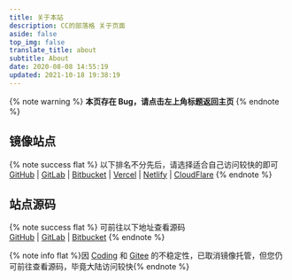 ```yaml
---
title: 关于本站
description: CC的部落格 关于页面
aside: false
top_img: false
translate_title: about
subtitle: About
date: 2020-08-08 14:55:19
updated: 2021-10-18 19:38:19
---
```

{% note warning %} **本页存在 Bug，请点击左上角标题返回主页** {% endnote %}
## 镜像站点

{% note success flat %} 以下排名不分先后，请选择适合自己访问较快的即可</br> [GitHub](https://ccknbc.github.io) | [GitLab](https://ccknbc.gitlab.io) | [Bitbucket](https://ccknbc.bitbucket.io) | [Vercel](https://ccknbc.vercel.app) | [Netlify](https://ccknbc.netlify.app) | [CloudFlare](https://ccknbc.pages.dev) {% endnote %}

## 站点源码

{% note success flat %} 可前往以下地址查看源码</br>  [GitHub](https://github.com/ccknbc-actions/blog-butterfly) | [GitLab](https://gitlab.com/CCKNBC/ccknbc.gitlab.io) | [Bitbucket](https://bitbucket.org/ccknbc/blog) {% endnote %}

{% note info flat %}因 [Coding](https://ccknbc.coding.net/public/blog/blog-butterfly/git/files) 和 [Gitee](https://gitee.com/ccknbc/blog-butterfly) 的不稳定性，已取消镜像托管，但您仍可前往查看源码，毕竟大陆访问较快{% endnote %}
